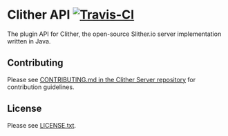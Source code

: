 # Clither API [![Travis-CI](https://travis-ci.org/ClitherProject/Clither-API.svg)](https://travis-ci.org/ClitherProject/Clither-API)
The plugin API for Clither, the open-source Slither.io server implementation written in Java.

## Contributing
Please see [CONTRIBUTING.md in the Clither Server repository](https://github.com/ClitherProject/Clither-Server/blob/master/CONTRIBUTING.md) for contribution guidelines.

## License
Please see [LICENSE.txt](https://github.com/ClitherProject/Clither-API/blob/master/LICENSE.txt).
